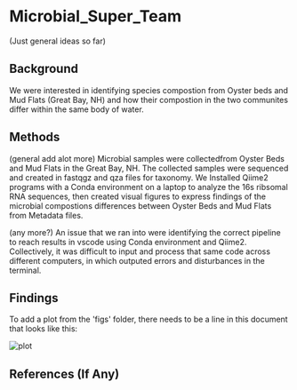# Microbial_Super_Team

(Just general ideas so far)

## Background

We were interested in identifying species compostion from Oyster beds and Mud Flats (Great Bay, NH) and how their compostion in the two communites differ within the same body of water. 

## Methods

(general add alot more)
Microbial samples were collectedfrom Oyster Beds and Mud Flats in the Great Bay, NH. The collected samples were sequenced and created in fastqgz and qza files for taxonomy. We Installed Qiime2 programs with a Conda environment on a laptop to analyze the 16s ribsomal RNA sequences, then created visual figures to express findings of the microbial compostions differences between Oyster Beds and Mud Flats from Metadata files.

(any more?)
An issue that we ran into were identifying the correct pipeline to reach results in vscode using Conda environment and Qiime2. Collectively, it was difficult to input and process that same code across different computers, in which outputed errors and disturbances in the terminal.


## Findings

To add a plot from the 'figs' folder, there needs to be a line in this document that looks like this:

![plot](figures/plotfile.png)

## References (If Any)
